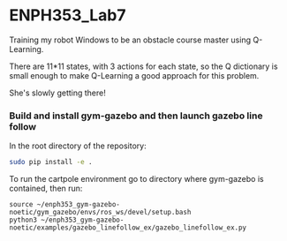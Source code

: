 # ENPH353_Lab7

Training my robot Windows to be an obstacle course master using Q-Learning.

There are 11*11 states, with 3 actions for each state, so the Q dictionary is small enough to make Q-Learning a good approach for this problem. 

She's slowly getting  there!

### Build and install gym-gazebo and then launch gazebo line follow

In the root directory of the repository:

```bash
sudo pip install -e .
```

To run the cartpole environment go to directory where gym-gazebo is contained, then run:
```
source ~/enph353_gym-gazebo-noetic/gym_gazebo/envs/ros_ws/devel/setup.bash
python3 ~/enph353_gym-gazebo-noetic/examples/gazebo_linefollow_ex/gazebo_linefollow_ex.py
```
